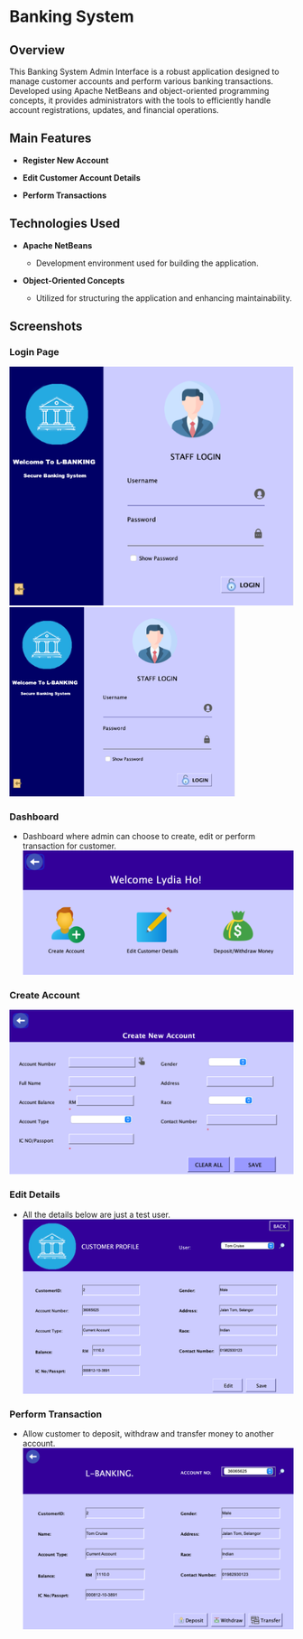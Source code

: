 # Banking System

## Overview

This Banking System Admin Interface is a robust application designed to manage customer accounts and perform various banking transactions. Developed using Apache NetBeans and object-oriented programming concepts, it provides administrators with the tools to efficiently handle account registrations, updates, and financial operations.

## Main Features

- **Register New Account**

- **Edit Customer Account Details**

- **Perform Transactions**


## Technologies Used

- **Apache NetBeans**
  - Development environment used for building the application.
  
- **Object-Oriented Concepts**
  - Utilized for structuring the application and enhancing maintainability.

## Screenshots

### Login Page
![Login Page](interface/Login.png)
<img src="interface/Login.png" alt="Login Page" width="400"/>

### Dashboard
- Dashboard where admin can choose to create, edit or perform transaction for customer.
![Dashboard](interface/Dashboard.png)

### Create Account
![Create Account](interface/Create.png)

### Edit Details
- All the details below are just a test user.  
![Edit Customer Details](interface/Edit.png)

### Perform Transaction
- Allow customer to deposit, withdraw and transfer money to another account. 
![Transaction](interface/Deposit.png)
